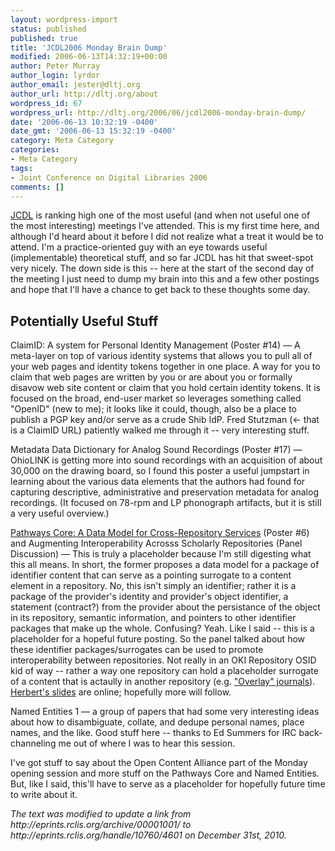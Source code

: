 ```yaml
---
layout: wordpress-import
status: published
published: true
title: 'JCDL2006 Monday Brain Dump'
modified: 2006-06-13T14:32:19+00:00
author: Peter Murray
author_login: lyrdor
author_email: jester@dltj.org
author_url: http://dltj.org/about
wordpress_id: 67
wordpress_url: http://dltj.org/2006/06/jcdl2006-monday-brain-dump/
date: '2006-06-13 10:32:19 -0400'
date_gmt: '2006-06-13 15:32:19 -0400'
category: Meta Category
categories:
- Meta Category
tags:
- Joint Conference on Digital Libraries 2006
comments: []
---
```

<p><a href="http://web.archive.org/web/20060605000000/http://www.jcdl2006.org/" title="301 Moved Permanently">JCDL</a> is ranking high one of the most useful (and when not useful one of the most interesting) meetings I've attended.  This is my first time here, and although I'd heard about it before I did not realize what a treat it would be to attend.  I'm a practice-oriented guy with an eye towards useful (implementable) theoretical stuff, and so far JCDL has hit that sweet-spot very nicely.  The down side is this -- here at the start of the second day of the meeting I just need to dump my brain into this and a few other postings and hope that I'll have a chance to get back to these thoughts some day.</p>
<h2>Potentially Useful Stuff</h2>
<p>ClaimID: A system for Personal Identity Management (Poster #14) &mdash; A meta-layer on top of various identity systems that allows you to pull all of your web pages and identity tokens together in one place.  A way for you to claim that web pages are written by you or are about you or formally disavow web site content or claim that you hold certain identity tokens.  It is focused on the broad, end-user market so leverages something called "OpenID" (new to me); it looks like it could, though, also be a place to publish a PGP key and/or serve as a crude Shib IdP.  <span class="removed_link" title="http://claimID.com/fred">Fred Stutzman</span> (&larr; that is a ClaimID URL) patiently walked me through it -- very interesting stuff.</p>
<p>Metadata Data Dictionary for Analog Sound Recordings (Poster #17) &mdash; OhioLINK is getting more into sound recordings with an acquisition of about 30,000 on the drawing board, so I found this poster a useful jumpstart in learning about the various data elements that the authors had found for capturing descriptive, administrative and preservation metadata for analog recordings.  (It focused on 78-rpm and LP phonograph artifacts, but it is still a very useful overview.)</p>
<p><a href="http://public.lanl.gov/herbertv/papers/pathways_core_poster_submit.pdf" title="http://public.lanl.gov/herbertv/papers/pathways_core_poster_submit.pdf">Pathways Core: A Data Model for Cross-Repository Services</a> (Poster #6) and Augmenting Interoperability Acrosss Scholarly Repositories (Panel Discussion) &mdash; This is truly a placeholder because I'm still digesting what this all means.  In short, the former proposes a data model for a package of identifier content that can serve as a pointing surrogate to a content element in a repository.  No, this isn't simply an identifier; rather it is a package of the provider's identity and provider's object identifier, a statement (contract?) from the provider about the persistance of the object in its repository, semantic information, and pointers to other identifier packages that make up the whole.  Confusing?  Yeah.  Like I said -- this is a placeholder for a hopeful future posting.  So the panel talked about how these identifier packages/surrogates can be used to promote interoperability between repositories.  Not really in an OKI Repository OSID kid of way -- rather a way one repository can hold a placeholder surrogate of a content that is actaully in another repository (e.g. <a href="http://eprints.rclis.org/handle/10760/4601" title="E-LIS. E-prints in Library and Information Science: Overlay Journals">"Overlay" journals</a>).  <a href="http://public.lanl.gov/herbertv/presentations/persistent_resolution_hvds.pdf" title="http://public.lanl.gov/herbertv/presentations/persistent_resolution_hvds.pdf">Herbert's slides</a> are online; hopefully more will follow.</p>
<p>Named Entities 1 &mdash; a group of papers that had some very interesting ideas about how to disambiguate, collate, and dedupe personal names, place names, and the like.  Good stuff here -- thanks to Ed Summers for IRC back-channeling me out of where I was to hear this session.</p>
<p>I've got stuff to say about the Open Content Alliance part of the Monday opening session and more stuff on the Pathways Core and Named Entities.  But, like I said, this'll have to serve as a placeholder for hopefully future time to write about it.</p>
<p style="padding:0;margin:0;font-style:italic;">The text was modified to update a link from http://eprints.rclis.org/archive/00001001/ to http://eprints.rclis.org/handle/10760/4601 on December 31st, 2010.</p>
